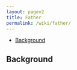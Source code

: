 ```yaml
---
layout: pagev2
title: Father
permalink: /wiki/father/
---
```

- [Background](#background)

## Background


